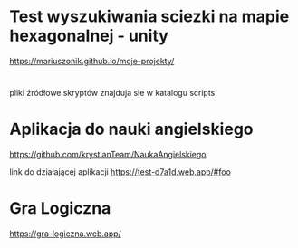 # Test wyszukiwania sciezki na mapie hexagonalnej - unity
https://mariuszonik.github.io/moje-projekty/
# 
pliki źródłowe skryptów znajduja sie w katalogu scripts

# Aplikacja do nauki angielskiego 
https://github.com/krystianTeam/NaukaAngielskiego

link do działającej aplikacji 
https://test-d7a1d.web.app/#foo

# Gra Logiczna 
https://gra-logiczna.web.app/
